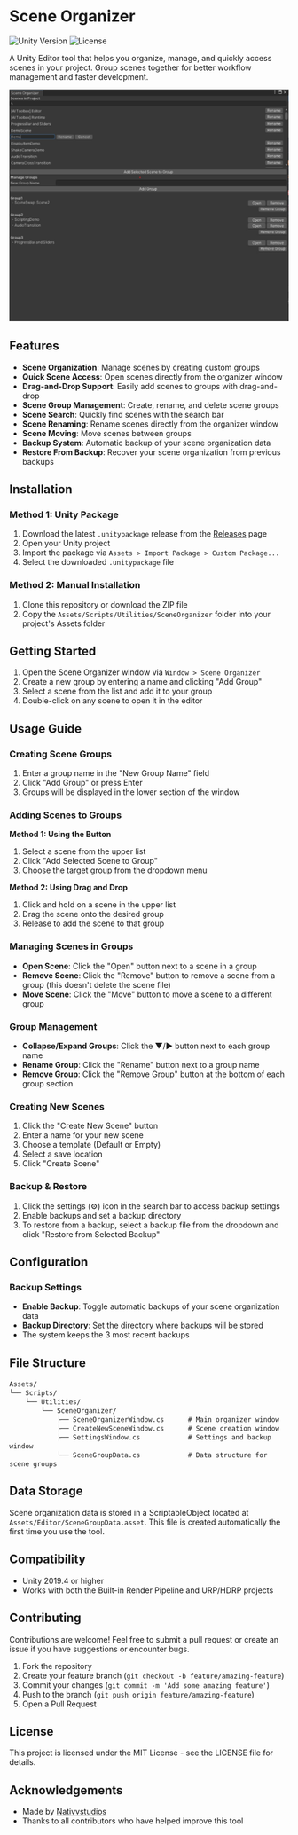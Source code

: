 # Scene Organizer

![Unity Version](https://img.shields.io/badge/Unity-2019.4%2B-blue)
![License](https://img.shields.io/badge/License-MIT-green)

A Unity Editor tool that helps you organize, manage, and quickly access scenes in your project. Group scenes together for better workflow management and faster development.

![Scene Organizer Preview](screenshot.jpg)

## Features

- **Scene Organization**: Manage scenes by creating custom groups
- **Quick Scene Access**: Open scenes directly from the organizer window
- **Drag-and-Drop Support**: Easily add scenes to groups with drag-and-drop
- **Scene Group Management**: Create, rename, and delete scene groups
- **Scene Search**: Quickly find scenes with the search bar
- **Scene Renaming**: Rename scenes directly from the organizer window
- **Scene Moving**: Move scenes between groups
- **Backup System**: Automatic backup of your scene organization data
- **Restore From Backup**: Recover your scene organization from previous backups

## Installation

### Method 1: Unity Package

1. Download the latest `.unitypackage` release from the [Releases](https://github.com/yourusername/scene-organizer/releases) page
2. Open your Unity project
3. Import the package via `Assets > Import Package > Custom Package...`
4. Select the downloaded `.unitypackage` file

### Method 2: Manual Installation

1. Clone this repository or download the ZIP file
2. Copy the `Assets/Scripts/Utilities/SceneOrganizer` folder into your project's Assets folder

## Getting Started

1. Open the Scene Organizer window via `Window > Scene Organizer`
2. Create a new group by entering a name and clicking "Add Group"
3. Select a scene from the list and add it to your group
4. Double-click on any scene to open it in the editor

## Usage Guide

### Creating Scene Groups

1. Enter a group name in the "New Group Name" field
2. Click "Add Group" or press Enter
3. Groups will be displayed in the lower section of the window

### Adding Scenes to Groups

**Method 1: Using the Button**
1. Select a scene from the upper list
2. Click "Add Selected Scene to Group"
3. Choose the target group from the dropdown menu

**Method 2: Using Drag and Drop**
1. Click and hold on a scene in the upper list
2. Drag the scene onto the desired group
3. Release to add the scene to that group

### Managing Scenes in Groups

- **Open Scene**: Click the "Open" button next to a scene in a group
- **Remove Scene**: Click the "Remove" button to remove a scene from a group (this doesn't delete the scene file)
- **Move Scene**: Click the "Move" button to move a scene to a different group

### Group Management

- **Collapse/Expand Groups**: Click the ▼/► button next to each group name
- **Rename Group**: Click the "Rename" button next to a group name
- **Remove Group**: Click the "Remove Group" button at the bottom of each group section

### Creating New Scenes

1. Click the "Create New Scene" button
2. Enter a name for your new scene
3. Choose a template (Default or Empty)
4. Select a save location
5. Click "Create Scene"

### Backup & Restore

1. Click the settings (⚙️) icon in the search bar to access backup settings
2. Enable backups and set a backup directory
3. To restore from a backup, select a backup file from the dropdown and click "Restore from Selected Backup"

## Configuration

### Backup Settings

- **Enable Backup**: Toggle automatic backups of your scene organization data
- **Backup Directory**: Set the directory where backups will be stored
- The system keeps the 3 most recent backups

## File Structure

```
Assets/
└── Scripts/
    └── Utilities/
        └── SceneOrganizer/
            ├── SceneOrganizerWindow.cs      # Main organizer window
            ├── CreateNewSceneWindow.cs      # Scene creation window
            ├── SettingsWindow.cs            # Settings and backup window
            └── SceneGroupData.cs            # Data structure for scene groups
```

## Data Storage

Scene organization data is stored in a ScriptableObject located at `Assets/Editor/SceneGroupData.asset`. This file is created automatically the first time you use the tool.

## Compatibility

- Unity 2019.4 or higher
- Works with both the Built-in Render Pipeline and URP/HDRP projects

## Contributing

Contributions are welcome! Feel free to submit a pull request or create an issue if you have suggestions or encounter bugs.

1. Fork the repository
2. Create your feature branch (`git checkout -b feature/amazing-feature`)
3. Commit your changes (`git commit -m 'Add some amazing feature'`)
4. Push to the branch (`git push origin feature/amazing-feature`)
5. Open a Pull Request

## License

This project is licensed under the MIT License - see the LICENSE file for details.

## Acknowledgements

- Made by [Nativvstudios](https://github.com/nativvstudios)
- Thanks to all contributors who have helped improve this tool
